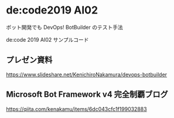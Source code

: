 # de:code2019 AI02
ボット開発でも DevOps! BotBuilder のテスト手法

de:code 2019 AI02 サンプルコード

## プレゼン資料
https://www.slideshare.net/KenichiroNakamura/devops-botbuilder

## Microsoft Bot Framework v4 完全制覇ブログ
https://qiita.com/kenakamu/items/6dc043cfc1f199032883
